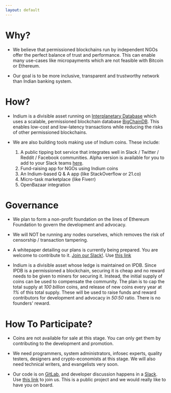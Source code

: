 ```yaml
---
layout: default
---
```


# Why?

- We believe that permissioned blockchains run by independent NGOs offer the perfect balance of trust and performance. This can enable many use-cases like micropayments which are not feasible with Bitcoin or Ethereum.

- Our goal is to be more inclusive, transparent and trustworthy network than Indian banking system.


# How?

- Indium is a divisible asset running on [Interplanetary Database](https://ipdb.foundation/) which uses a scalable, permissioned blockchain database [BigChainDB](http://bigchaindb.com/). This enables low-cost and low-latency transactions while reducing the risks of other permissioned blockchains.

- We are also building tools making use of Indium coins. These include:

  1. A public tipping bot service that integrates well in Slack / Twitter / Reddit / Facebook communities. Alpha version is available for you to add to your Slack teams [here](https://slackbot.indium.org.in/).
  2. Fund-raising app for NGOs using Indium coins
  3. An Indium-based Q & A app (like StackOverflow or 21.co)
  4. Micro-task marketplace (like Fiverr)
  5. OpenBazaar integration

# Governance

- We plan to form a non-profit foundation on the lines of Ethereum Foundation to govern the development and advocacy.

- We will NOT be running any nodes ourselves, which removes the risk of censorship / transaction tampering.

- A whitepaper detailing our plans is currently being prepared. You are welcome to contribute to it. [Join our Slack!](https://indiumtalk.slack.com/). Use [this link](https://join.slack.com/indiumtalk/shared_invite/MTk4MDQwNzMwMDIzLTE0OTczODIwNDItMzBkY2RlMjk0Yg)

- Indium is a divisible asset whose ledge is maintained on IPDB. Since IPDB is a permissioned a blockchain, securing it is cheap and no reward needs to be given to miners for securing it. Instead, the initial supply of coins can be used to compensate the community. The plan is to cap the total supply at *100 billion* coins, and release of new coins every year at *1%* of this total supply. These will be used to raise funds and reward contributors for development and advocacy in *50:50* ratio. There is no founders' reward. 

# How To Participate?

- Coins are not available for sale at this stage. You can only get them by contributing to the development and promotion.

- We need programmers, system administrators, infosec experts, quality testers, designers and crypto-economists at this stage. We will also need technical writers, and evangelists very soon.

- Our code is on [GitLab](https://gitlab.com/indium), and developer discussion happens in a [Slack](https://indiumtalk.slack.com/). Use [this link](https://join.slack.com/indiumtalk/shared_invite/MTk4MDQwNzMwMDIzLTE0OTczODIwNDItMzBkY2RlMjk0Yg) to join us. This is a public project and we would really like to have you on board.